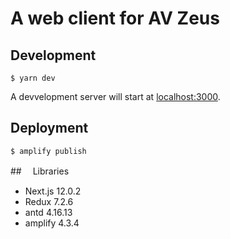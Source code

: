 # A web client for AV Zeus

## Development

```
$ yarn dev
```

A devvelopment server will start at [localhost:3000](http://localhost:3000).

## Deployment

```
$ amplify publish
```

##　 Libraries

- Next.js 12.0.2
- Redux 7.2.6
- antd 4.16.13
- amplify 4.3.4
